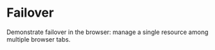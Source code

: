 # Failover

Demonstrate failover in the browser: manage a single resource among multiple browser tabs.
